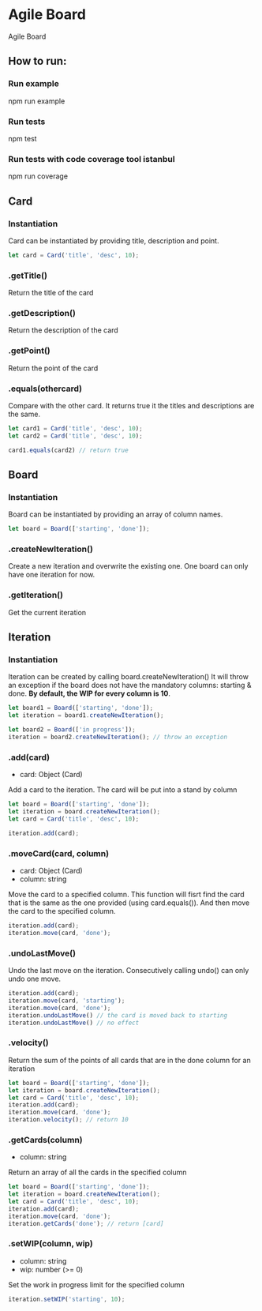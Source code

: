 # Agile Board
Agile Board

## How to run:
### Run example
npm run example
### Run tests
npm test
### Run tests with code coverage tool istanbul
npm run coverage

## Card
### Instantiation
Card can be instantiated by providing title, description and point.
```javascript
let card = Card('title', 'desc', 10);
```
### .getTitle()
Return the title of the card

### .getDescription()
Return the description of the card

### .getPoint()
Return the point of the card

### .equals(othercard)
Compare with the other card. It returns true it the titles and descriptions are the same.
```javascript
let card1 = Card('title', 'desc', 10);
let card2 = Card('title', 'desc', 10);

card1.equals(card2) // return true
```

## Board
### Instantiation
Board can be instantiated by providing an array of column names.
```javascript
let board = Board(['starting', 'done']);
```

### .createNewIteration()
Create a new iteration and overwrite the existing one. One board can only have one iteration for now.

### .getIteration()
Get the current iteration

## Iteration
### Instantiation
Iteration can be created by calling board.createNewIteration()
It will throw an exception if the board does not have the mandatory columns: starting & done.
**By default, the WIP for every column is 10**.

```javascript
let board1 = Board(['starting', 'done']);
let iteration = board1.createNewIteration();

let board2 = Board(['in progress']);
iteration = board2.createNewIteration(); // throw an exception
```

### .add(card)
- card: Object (Card)

Add a card to the iteration. The card will be put into a stand by column
```javascript
let board = Board(['starting', 'done']);
let iteration = board.createNewIteration();
let card = Card('title', 'desc', 10);

iteration.add(card);
```

### .moveCard(card, column)
- card: Object (Card)
- column: string

Move the card to a specified column. This function will fisrt find the card that is the same as the one provided (using card.equals()). And then move the card to the specified column. 

```javascript
iteration.add(card);
iteration.move(card, 'done');
```

### .undoLastMove()
Undo the last move on the iteration. Consecutively calling undo() can only undo one move.
```javascript
iteration.add(card);
iteration.move(card, 'starting');
iteration.move(card, 'done');
iteration.undoLastMove() // the card is moved back to starting
iteration.undoLastMove() // no effect
```

### .velocity()
Return the sum of the points of all cards that are in the done column for an iteration
```javascript
let board = Board(['starting', 'done']);
let iteration = board.createNewIteration();
let card = Card('title', 'desc', 10);
iteration.add(card);
iteration.move(card, 'done');
iteration.velocity(); // return 10
```

### .getCards(column)
- column: string

Return an array of all the cards in the specified column
```javascript
let board = Board(['starting', 'done']);
let iteration = board.createNewIteration();
let card = Card('title', 'desc', 10);
iteration.add(card);
iteration.move(card, 'done');
iteration.getCards('done'); // return [card]
```

### .setWIP(column, wip)
- column: string
- wip: number (>= 0)

Set the work in progress limit for the specified column
```javascript
iteration.setWIP('starting', 10);
```